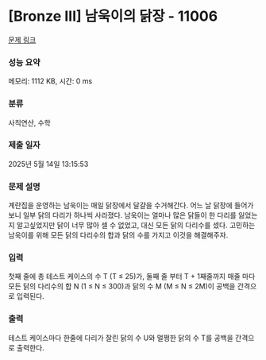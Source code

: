 # [Bronze III] 남욱이의 닭장 - 11006 

[문제 링크](https://www.acmicpc.net/problem/11006) 

### 성능 요약

메모리: 1112 KB, 시간: 0 ms

### 분류

사칙연산, 수학

### 제출 일자

2025년 5월 14일 13:15:53

### 문제 설명

<p>계란집을 운영하는 남욱이는 매일 닭장에서 달걀을 수거해간다. 어느 날 닭장에 들어가보니 일부 닭의 다리가 하나씩 사라졌다. 남욱이는 얼마나 많은 닭들이 한 다리를 잃었는지 알고싶었지만 닭이 너무 많아 셀 수 없었고, 대신 모든 닭의 다리수를 셌다. 고민하는 남욱이를 위해 모든 닭의 다리수의 합과 닭의 수를 가지고 이것을 해결해주자.</p>

### 입력 

 <p>첫째 줄에 총 테스트 케이스의 수 T (T ≤ 25)가, 둘째 줄 부터 T + 1째줄까지 매줄 마다 모든 닭의 다리수의 합 N (1 ≤ N ≤ 300)과 닭의 수 M (M ≤ N ≤ 2M)이 공백을 간격으로 입력된다.</p>

### 출력 

 <p>테스트 케이스마다 한줄에 다리가 잘린 닭의 수 U와 멀쩡한 닭의 수 T를 공백을 간격으로 출력한다.</p>

